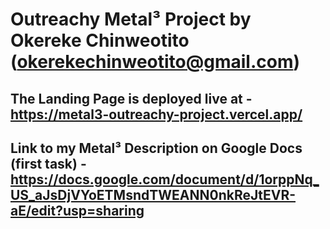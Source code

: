 # Outreachy Metal³ Project by Okereke Chinweotito  (okerekechinweotito@gmail.com)

## The Landing Page is deployed live at - https://metal3-outreachy-project.vercel.app/
## Link to my Metal³ Description on Google Docs (first task) -  https://docs.google.com/document/d/1orppNq_US_aJsDjVYoETMsndTWEANN0nkReJtEVR-aE/edit?usp=sharing

